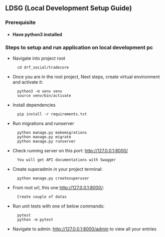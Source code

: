 ## LDSG (Local Development Setup Guide)

### Prerequisite

- #### Have python3 installed

### Steps to setup and run application on local development pc

- Navigate into project root

        cd drf_social/tradecore

- Once you are in the root project, Next steps, create virtual environment and activate it:

        python3 -m venv venv
        source venv/bin/activate


- Install dependencies

        pip install -r requirements.txt

- Run migrations and runserver

        python manage.py makemigrations
        python manage.py migrate
        python manage.py runserver

- Check running server on this port: http://127.0.0.1:8000/

        You will get API documentations with Swagger

- Create superadmin in your project terminal:

        python manage.py createsuperuser

- From root url, this one http://127.0.0.1:8000/:

        Create couple of datas

- Run unit tests with one of below commands:

        pytest
        python -m pytest

- Navigate to admin: http://127.0.0.1:8000/admin to view all your entries
